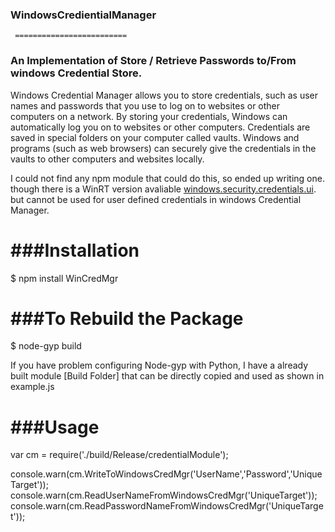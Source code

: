 ###  WindowsCredientialManager
     =========================
### An Implementation of Store / Retrieve Passwords to/From windows Credential Store.

Windows Credential Manager allows you to store credentials, such as user names and passwords that you use to log on to websites or other computers on a network. By storing your credentials, Windows can automatically log you on to websites or other computers. Credentials are saved in special folders on your computer called vaults. Windows and programs (such as web browsers) can securely give the credentials in the vaults to other computers and websites locally. 

I could not find any npm module that could do this, so ended up writing one. though there is a WinRT version avaliable [windows.security.credentials.ui](https://www.npmjs.com/package/windows.security.credentials.ui). but cannot be used for user defined credentials in windows Credential Manager.


###Installation
   ============

$ npm install WinCredMgr


###To Rebuild the Package
 =========================

$ node-gyp build

If you have problem configuring Node-gyp with Python, I have a already built module [Build Folder] that can be directly copied and used as shown in example.js

###Usage 
   =====
var cm = require('./build/Release/credentialModule');

console.warn(cm.WriteToWindowsCredMgr('UserName','Password','UniqueTarget'));
console.warn(cm.ReadUserNameFromWindowsCredMgr('UniqueTarget'));
console.warn(cm.ReadPasswordNameFromWindowsCredMgr('UniqueTarget'));


